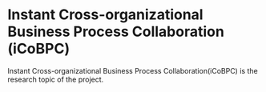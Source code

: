 # Instant Cross-organizational Business Process Collaboration (iCoBPC)
Instant Cross-organizational Business Process Collaboration(iCoBPC) is the research topic of the project.
